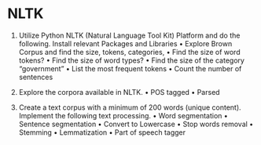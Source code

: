 # NLTK

1. Utilize Python NLTK (Natural Language Tool Kit) Platform and do the following. Install relevant Packages and Libraries
• Explore Brown Corpus and find the size, tokens, categories,
• Find the size of word tokens?
• Find the size of word types?
• Find the size of the category “government”
• List the most frequent tokens
• Count the number of sentences

2. Explore the corpora available in NLTK.
• POS tagged 
• Parsed 

3. Create a text corpus with a minimum of 200 words (unique content). Implement the following text processing.
• Word segmentation
• Sentence segmentation
• Convert to Lowercase
• Stop words removal
• Stemming
• Lemmatization
• Part of speech tagger
